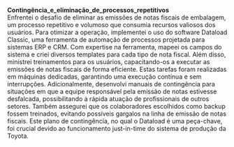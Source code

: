 **Contingência_e_eliminação_de_processos_repetitivos**
<br >
Enfrentei o desafio de eliminar as emissões de notas fiscais de embalagem, um processo repetitivo e volumoso que consumia recursos valiosos dos usuários. Para otimizar a  operação, implementei o uso do software Dataload Classic, uma 
ferramenta de automação de processos projetada para sistemas ERP e CRM.
Com expertise na ferramenta, mapeei os campos do sistema e criei diversos templates para cada tipo de nota fiscal. Além disso, ministrei treinamentos para os usuários, capacitando-os a executar as emissões de notas fiscais de forma 
eficiente. Estas tarefas foram realizadas em máquinas dedicadas, garantindo uma execução contínua e sem interrupções.
Adicionalmente, desenvolvi manuais de contingência para situações em que a equipe responsável pela emissão de notas estivesse desfalcada, possibilitando a rápida atuação de profissionais de outros setores. Também assegurei que os 
colaboradores escolhidos como backup fossem treinados, evitando possíveis gargalos na linha de emissão de notas fiscais. 
Este plano de contingência, no qual o Dataload é uma peça-chave, foi crucial devido ao funcionamento just-in-time do sistema de produção da Toyota.
